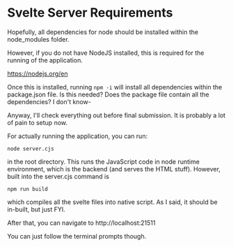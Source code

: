 # Svelte Server Requirements

Hopefully, all dependencies for node should be installed within the node_modules folder.

However, if you do not have NodeJS installed, this is required for the running of the application.

https://nodejs.org/en

Once this is installed, running ```npm -i``` will install all dependencies within the package.json file. Is this needed? Does the package file contain all the dependencies? I don't know-

Anyway, I'll check everything out before final submission. It is probably a lot of pain to setup now.

For actually running the application, you can run:

```node server.cjs```

in the root directory. This runs the JavaScript code in node runtime environment, which is the backend (and serves the HTML stuff). However, built into the server.cjs command is

```npm run build```

which compiles all the svelte files into native script. As I said, it should be in-built, but just FYI. 

After that, you can navigate to http://localhost:21511

You can just follow the terminal prompts though.
